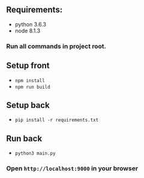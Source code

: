 ## Requirements:

- python 3.6.3
- node 8.1.3

### Run all commands in project root.

## Setup front

- `npm install`
- `npm run build`

## Setup back

- `pip install -r requirements.txt`

## Run back

- `python3 main.py`


### Open `http://localhost:9000` in your browser